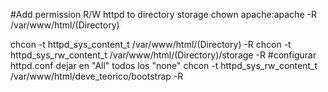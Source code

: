 #Add permission R/W httpd to directory storage
chown apache:apache -R /var/www/html/(Directory)

chcon -t httpd_sys_content_t /var/www/html/(Directory) -R
chcon -t httpd_sys_rw_content_t /var/www/html/(Directory)/storage -R
#configurar httpd.conf dejar en "All" todos los "none"
chcon -t httpd_sys_rw_content_t /var/www/html/deve_teorico/bootstrap -R


